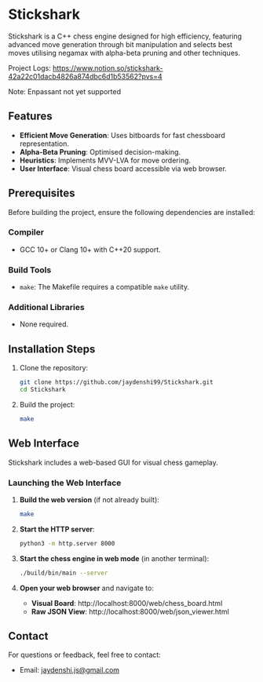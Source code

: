 # Stickshark

Stickshark is a C++ chess engine designed for high efficiency, featuring advanced move generation through bit manipulation and selects best moves utilising negamax with alpha-beta pruning and other techniques.

Project Logs: https://www.notion.so/stickshark-42a22c01dacb4826a874dbc6d1b53562?pvs=4

Note: Enpassant not yet supported

## Features
- **Efficient Move Generation**: Uses bitboards for fast chessboard representation.
- **Alpha-Beta Pruning**: Optimised decision-making.
- **Heuristics**: Implements MVV-LVA for move ordering.
- **User Interface**: Visual chess board accessible via web browser.


## Prerequisites

Before building the project, ensure the following dependencies are installed:

### Compiler
- GCC 10+ or Clang 10+ with C++20 support.

### Build Tools
- `make`: The Makefile requires a compatible `make` utility.

### Additional Libraries
- None required.

## Installation Steps

1. Clone the repository:
   ```bash
   git clone https://github.com/jaydenshi99/Stickshark.git
   cd Stickshark
   ```

2. Build the project:
   ```bash
   make
   ```


## Web Interface

Stickshark includes a web-based GUI for visual chess gameplay.

### Launching the Web Interface

1. **Build the web version** (if not already built):
   ```bash
   make
   ```

2. **Start the HTTP server**:
   ```bash
   python3 -m http.server 8000
   ```

3. **Start the chess engine in web mode** (in another terminal):
   ```bash
   ./build/bin/main --server
   ```

4. **Open your web browser** and navigate to:
   - **Visual Board**: http://localhost:8000/web/chess_board.html
   - **Raw JSON View**: http://localhost:8000/web/json_viewer.html

## Contact
For questions or feedback, feel free to contact:
- Email: jaydenshi.js@gmail.com


